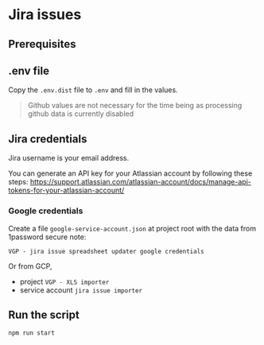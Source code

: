 # Jira issues

## Prerequisites

## .env file

Copy the `.env.dist` file to `.env` and fill in the values.

> Github values are not necessary for the time being as processing github data is currently disabled

## Jira credentials
Jira username is your email address.

You can generate an API key for your Atlassian account by following these steps:
https://support.atlassian.com/atlassian-account/docs/manage-api-tokens-for-your-atlassian-account/

### Google credentials
Create a file `google-service-account.json` at project root with the data from 1password secure note:
```
VGP - jira issue spreadsheet updater google credentials
```

Or from GCP,
- project `VGP - XLS importer`
- service account `jira issue importer`


## Run the script

```bash
npm run start
```
